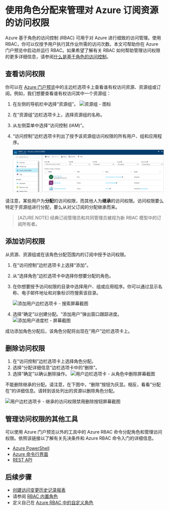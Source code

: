 <properties
	pageTitle="在 Azure 门户预览中使用基于角色的访问控制 | Azure"
	description="在 Azure 门户预览中使用基于角色的访问控制开始进行访问权限管理。使用角色分配来分配资源权限。"
	services="active-directory"
	documentationCenter=""
	authors="kgremban"
	manager="femila"
	editor=""/>  


<tags
	ms.service="active-directory"
	ms.devlang="na"
	ms.topic="get-started-article"
	ms.tgt_pltfrm="na"
	ms.workload="identity"
	ms.date="10/10/2016"
	wacn.date="11/08/2016"
	ms.author="kgremban"/>  


# 使用角色分配来管理对 Azure 订阅资源的访问权限

Azure 基于角色的访问控制 (RBAC) 可用于对 Azure 进行细致的访问管理。使用 RBAC，你可以仅授予用户执行其作业所需的访问次数。本文可帮助你在 Azure 门户预览中启动并运行 RBAC。如果希望了解有关 RBAC 如何帮助管理访问权限的更多详细信息，请参阅[什么是基于角色的访问控制](/documentation/articles/role-based-access-control-what-is/)。

## 查看访问权限
你可以在 [Azure 门户预览](https://portal.azure.cn)中的主边栏选项卡上查看谁有权访问资源、资源组或订阅。例如，我们想要查看谁有权访问其中一个资源组：

1. 在左侧的导航栏中选择“资源组”。
	![资源组 - 图标](./media/role-based-access-control-configure/resourcegroups_icon.png)
2. 在“资源组”边栏选项卡上，选择资源组的名称。
3. 从左侧菜单中选择“访问控制 (IAM)”。
4. “访问控制”边栏选项卡列出了授予该资源组访问权限的所有用户、组和应用程序。

	![用户边栏选项卡 - 继承的与分配的访问权限屏幕截图](./media/role-based-access-control-configure/view-access.png)  


请注意，某些用户为**分配**的访问权限，而其他人为**继承**的访问权限。访问权限要么特定于资源组进行分配，要么从对父订阅的分配继承而来。

> [AZURE.NOTE] 经典订阅管理员和共同管理员被视为新 RBAC 模型中的订阅所有者。


## 添加访问权限
从资源、资源组或在该角色分配范围内的订阅中授予访问权限。

1. 在“访问控制”边栏选项卡上选择“添加”。
2. 从“选择角色”边栏选项卡中选择你想要分配的角色。
3. 在你想要授予访问权限的目录中选择用户、组或应用程序。你可以通过显示名称、电子邮件地址和对象标识符搜索该目录。

	![添加用户边栏选项卡 - 搜索屏幕截图](./media/role-based-access-control-configure/grant-access2.png)

4. 选择“确定”以创建分配。“添加用户”弹出窗口跟踪进度。
	![添加用户进度栏 - 屏幕截图](./media/role-based-access-control-configure/addinguser_popup.png)

成功添加角色分配后，该角色分配将出现在“用户”边栏选项卡上。

## 删除访问权限

1. 在“访问控制”边栏选项卡上选择角色分配。
2. 选择“分配详细信息”边栏选项卡中的“删除”。
3. 选择“确定”以确认删除操作。
	![用户边栏选项卡 - 从角色中删除屏幕截图](./media/role-based-access-control-configure/remove-access1.png)

不能删除继承的分配。请注意，在下图中，“删除”按钮为灰显。相反，看看“分配在”的详细信息。请转到该处列出的资源以删除角色分配。

![用户边栏选项卡 - 继承的访问权限禁用删除按钮屏幕截图](./media/role-based-access-control-configure/remove-access2.png)

## 管理访问权限的其他工具
可以使用 Azure 门户预览以外的工具中的 Azure RBAC 命令分配角色和管理访问权限。依照该链接以了解有关先决条件和 Azure RBAC 命令入门的详细信息。

- [Azure PowerShell](/documentation/articles/role-based-access-control-manage-access-powershell/)
- [Azure 命令行界面](/documentation/articles/role-based-access-control-manage-access-azure-cli/)
- [REST API](/documentation/articles/role-based-access-control-manage-access-rest/)

## 后续步骤
- [创建访问变更历史记录报表](/documentation/articles/role-based-access-control-access-change-history-report/)
- 请参阅 [RBAC 内置角色](/documentation/articles/role-based-access-built-in-roles/)
- 定义自己在 [Azure RBAC 中的自定义角色](/documentation/articles/role-based-access-control-custom-roles/)

<!---HONumber=Mooncake_1031_2016-->
